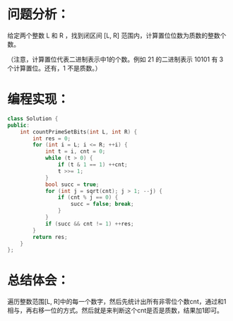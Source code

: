 # 问题分析：
给定两个整数 L 和 R ，找到闭区间 [L, R] 范围内，计算置位位数为质数的整数个数。

（注意，计算置位代表二进制表示中1的个数。例如 21 的二进制表示 10101 有 3 个计算置位。还有，1 不是质数。）

# 编程实现：
```C++
class Solution {
public:
    int countPrimeSetBits(int L, int R) {
        int res = 0;
        for (int i = L; i <= R; ++i) {
            int t = i, cnt = 0;
            while (t > 0) {
                if (t & 1 == 1) ++cnt;
                t >>= 1;
            }
            bool succ = true;
            for (int j = sqrt(cnt); j > 1; --j) {
                if (cnt % j == 0) {
                    succ = false; break;
                }
            }
            if (succ && cnt != 1) ++res;
        }
        return res;
    }
};
```
# 总结体会：
遍历整数范围[L, R]中的每一个数字，然后先统计出所有非零位个数cnt，通过和1相与，再右移一位的方式。然后就是来判断这个cnt是否是质数，结果加1即可。